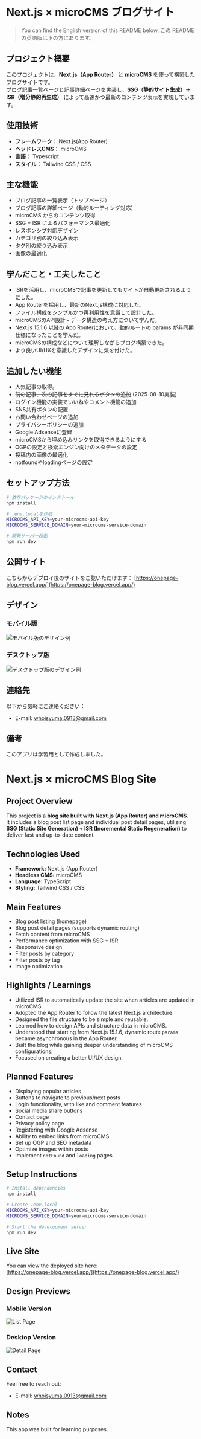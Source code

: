 # Next.js × microCMS ブログサイト
> You can find the English version of this README below.
> この README の英語版は下の方にあります。

## プロジェクト概要

このプロジェクトは、**Next.js（App Router）** と **microCMS** を使って構築したブログサイトです。  
ブログ記事一覧ページと記事詳細ページを実装し、**SSG（静的サイト生成）＋ ISR（増分静的再生成）** によって高速かつ最新のコンテンツ表示を実現しています。

## 使用技術

- **フレームワーク：** Next.js(App Router)
- **ヘッドレスCMS：** microCMS
- **言語：** Typescript
- **スタイル：** Tailwind CSS / CSS

## 主な機能

- ブログ記事の一覧表示（トップページ）
- ブログ記事の詳細ページ（動的ルーティング対応）
- microCMS からのコンテンツ取得
- SSG + ISR によるパフォーマンス最適化
- レスポンシブ対応デザイン
- カテゴリ別の絞り込み表示
- タグ別の絞り込み表示
- 画像の最適化

## 学んだこと・工夫したこと
- ISRを活用し、microCMSで記事を更新してもサイトが自動更新されるようにした。
- App Routerを採用し、最新のNext.js構成に対応した。
- ファイル構成をシンプルかつ再利用性を意識して設計した。
- microCMSのAPI設計・データ構造の考え方について学んだ。
- Next.js 15.1.6 以降の App Routerにおいて、動的ルートの params が非同期仕様になったことを学んだ。
- microCMSの構成などについて理解しながらブログ構築できた。
- より良いUI/UXを意識したデザインに気を付けた。

## 追加したい機能
- 人気記事の取得。
- ~~前の記事、次の記事をすぐに見れるボタンの追加~~ (2025-08-10実装)
- ログイン機能の実装でいいねやコメント機能の追加
- SNS共有ボタンの配置
- お問い合わせページの追加
- プライバシーポリシーの追加
- Google Adsenseに登録
- microCMSから埋め込みリンクを取得できるようにする
- OGPの設定と検索エンジン向けのメタデータの設定
- 投稿内の画像の最適化
- notfoundやloadingページの設定

## セットアップ方法
```bash
# 依存パッケージのインストール
npm install

# .env.localを作成
MICROCMS_API_KEY=your-microcms-api-key
MICROCMS_SERVICE_DOMAIN=your-microcms-service-domain

# 開発サーバー起動
npm run dev
```

## 公開サイト
こちらからデプロイ後のサイトをご覧いただけます：
[https://onepage-blog.vercel.app/](https://onepage-blog.vercel.app/)

## デザイン

### モバイル版
![モバイル版のデザイン例](/public/readme/mockup1.png)

### デスクトップ版
![デスクトップ版のデザイン例](/public/readme/mockup2.png)

## 連絡先
以下から気軽にご連絡ください：
- E-mail: [whoisyuma.0913@gmail.com](whoisyuma.0913@gmail.com)

## 備考
このアプリは学習用として作成しました。

# Next.js × microCMS Blog Site

## Project Overview

This project is a **blog site built with Next.js (App Router) and microCMS**.  
It includes a blog post list page and individual post detail pages, utilizing **SSG (Static Site Generation) + ISR (Incremental Static Regeneration)** to deliver fast and up-to-date content.

## Technologies Used

- **Framework:** Next.js (App Router)
- **Headless CMS:** microCMS
- **Language:** TypeScript
- **Styling:** Tailwind CSS / CSS

## Main Features

- Blog post listing (homepage)
- Blog post detail pages (supports dynamic routing)
- Fetch content from microCMS
- Performance optimization with SSG + ISR
- Responsive design
- Filter posts by category
- Filter posts by tag
- Image optimization

## Highlights / Learnings

- Utilized ISR to automatically update the site when articles are updated in microCMS.
- Adopted the App Router to follow the latest Next.js architecture.
- Designed the file structure to be simple and reusable.
- Learned how to design APIs and structure data in microCMS.
- Understood that starting from Next.js 15.1.6, dynamic route `params` became asynchronous in the App Router.
- Built the blog while gaining deeper understanding of microCMS configurations.
- Focused on creating a better UI/UX design.

## Planned Features

- Displaying popular articles
- Buttons to navigate to previous/next posts
- Login functionality, with like and comment features
- Social media share buttons
- Contact page
- Privacy policy page
- Registering with Google Adsense
- Ability to embed links from microCMS
- Set up OGP and SEO metadata
- Optimize images within posts
- Implement `notFound` and `loading` pages

## Setup Instructions

```bash
# Install dependencies
npm install

# Create .env.local
MICROCMS_API_KEY=your-microcms-api-key
MICROCMS_SERVICE_DOMAIN=your-microcms-service-domain

# Start the development server
npm run dev
```

## Live Site

You can view the deployed site here:  
[https://onepage-blog.vercel.app/](https://onepage-blog.vercel.app/)

## Design Previews

### Mobile Version  
![List Page](/public/readme/mockup1.png)

### Desktop Version  
![Detail Page](/public/readme/mockup2.png)

## Contact

Feel free to reach out:  
- E-mail: [whoisyuma.0913@gmail.com](mailto:whoisyuma.0913@gmail.com)

## Notes

This app was built for learning purposes.

